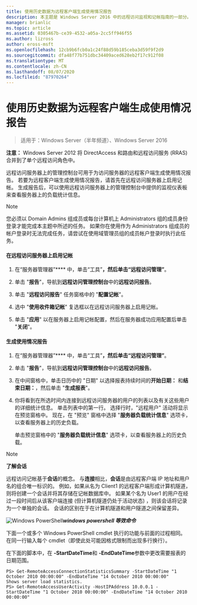```yaml
---
title: 使用历史数据为远程客户端生成使用情况报告
description: 本主题是 Windows Server 2016 中的远程访问监视和记帐指南的一部分。
manager: brianlic
ms.topic: article
ms.assetid: 0305467b-ce39-4532-a05a-2cc5ff946f55
ms.author: lizross
author: eross-msft
ms.openlocfilehash: 12cb9b6fcb0a1c24f88d59b185ceba3d59f9f2d9
ms.sourcegitcommit: dfa48f77b751dbc34409aced628eb2f17c912f08
ms.translationtype: MT
ms.contentlocale: zh-CN
ms.lasthandoff: 08/07/2020
ms.locfileid: "87970264"
---
```

# <a name="generate-a-usage-report-for-remote-clients-using-historical-data"></a>使用历史数据为远程客户端生成使用情况报告

>适用于：Windows Server（半年频道）、Windows Server 2016

**注意：** Windows Server 2012 将 DirectAccess 和路由和远程访问服务 (RRAS) 合并到了单个远程访问角色中。

远程访问服务器上的管理控制台可用于为访问服务器的远程客户端生成使用情况报告。 若要为远程客户端生成使用情况报告，请首先在远程访问服务器上启用记帐。 生成报告后，可以使用远程访问服务器上的管理控制台中提供的监视仪表板来查看服务器上的负载统计信息。

> [!NOTE]
> 您必须以 Domain Admins 组成员或每台计算机上 Administrators 组的成员身份登录才能完成本主题中所述的任务。 如果你在使用作为 Administrators 组成员的帐户登录时无法完成任务，请尝试在使用域管理员组的成员帐户登录时执行此任务。

#### <a name="to-enable-accounting-on-the-remote-access-server"></a>在远程访问服务器上启用记帐

1.  在“服务器管理器”**** 中，单击“工具”****，然后单击“远程访问管理”****。

2.  单击 "**报告**"，导航到**远程访问管理控制台**中的**远程访问报告**。

3.  单击 "**远程访问报告**" 任务窗格中的 "**配置记帐**"。

4.  选中 "**使用收件箱记帐**" 复选框以在远程访问服务器上启用记帐。

5.  单击 "**应用**" 以在服务器上启用记帐配置，然后在服务器成功应用配置后单击 "**关闭**"。

#### <a name="to-generate-the-usage-report"></a>生成使用情况报告

1.  在“服务器管理器”**** 中，单击“工具”****，然后单击“远程访问管理”****。

2.  单击 "**报告**"，导航到**远程访问管理控制台**中的**远程访问报告**。

3.  在中间窗格中，单击日历中的 "日期" 以选择报表持续时间的**开始日期：** 和**结束日期：**，然后单击 "**生成报表**"。

4.  你将看到在所选时间内连接到远程访问服务器的用户的列表以及有关这些用户的详细统计信息。 单击列表中的第一行。 选择行时，"远程用户" 活动将显示在预览窗格中。 现在，在 "预览" 窗格中选择 "**服务器负载统计信息**" 选项卡，以查看服务器上的历史负载。

    单击预览窗格中的 "**服务器负载统计信息**" 选项卡，以查看服务器上的历史负载。

> [!NOTE]
> **了解会话**
>
> 远程访问记帐基于**会话**的概念。 与**连接**相比，**会话**是由远程客户端 IP 地址和用户名的组合唯一标识的。 例如，如果从名为 Client1 的远程客户端形成计算机隧道，则将创建一个会话并将其存储在记帐数据库中。 如果某个名为 User1 的用户在经过一段时间后从该客户端连接 (但计算机隧道仍处于活动状态) ，则该会话将记录为一个单独的会话。 会话的区别在于在计算机隧道和用户隧道之间保留差异。

![Windows PowerShell](../../../media/Generate-a-usage-report-for-remote-clients-using-historical-data/PowerShellLogoSmall.gif)***<em>windows powershell 等效命令</em>***

下面一个或多个 Windows PowerShell cmdlet 执行的功能与前面的过程相同。 在同一行输入每个 cmdlet（即使此处可能因格式限制而出现多行换行）。

在下面的脚本中，在 **-StartDateTime**和 **-EndDateTime**参数中更改需要报表的日期范围。

```
PS> Get-RemoteAccessConnectionStatisticsSummary -StartDateTime "1 October 2010 00:00:00" -EndDateTime "14 October 2010 00:00:00"
Shows server load statistics.
PS> Get-RemoteAccessUserActivity -HostIPAddress 10.0.0.1 -StartDateTime "1 October 2010 00:00:00" -EndDateTime "14 October 2010 00:00:00"
```



